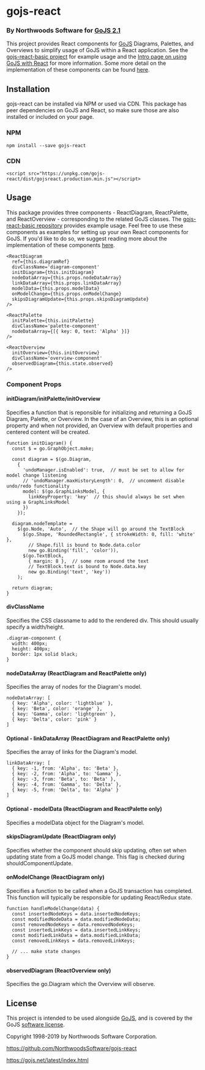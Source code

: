 # gojs-react

### By Northwoods Software for [GoJS 2.1](https://gojs.net/)

This project provides React components for [GoJS](https://gojs.net/latest/index.html) Diagrams, Palettes, and Overviews to simplify usage of GoJS within a React application. See the [gojs-react-basic project](https://github.com/NorthwoodsSoftware/gojs-react-basic) for example usage and the [Intro page on using GoJS with React](https://gojs.net/latest/intro/react.html) for more information. Some more detail on the implementation of these components can be found [here](https://github.com/NorthwoodsSoftware/gojs-react/blob/master/IMPLEMENTATION.md).

## Installation

gojs-react can be installed via NPM or used via CDN. This package has peer dependencies on GoJS and React, so make sure those are also installed or included on your page.

### NPM

```
npm install --save gojs-react
```

### CDN

```
<script src="https://unpkg.com/gojs-react/dist/gojsreact.production.min.js"></script>
```

## Usage

This package provides three components - ReactDiagram, ReactPalette, and ReactOverview - corresponding to the related GoJS classes. The [gojs-react-basic repository](https://github.com/NorthwoodsSoftware/gojs-react-basic) provides example usage. Feel free to use these components as examples for setting up your own React components for GoJS. If you'd like to do so, we suggest reading more about the implementation of these components [here](https://github.com/NorthwoodsSoftware/gojs-react/blob/master/IMPLEMENTATION.md).

```
<ReactDiagram
  ref={this.diagramRef}
  divClassName='diagram-component'
  initDiagram={this.initDiagram}
  nodeDataArray={this.props.nodeDataArray}
  linkDataArray={this.props.linkDataArray}
  modelData={this.props.modelData}
  onModelChange={this.props.onModelChange}
  skipsDiagramUpdate={this.props.skipsDiagramUpdate}
/>

<ReactPalette
  initPalette={this.initPalette}
  divClassName='palette-component'
  nodeDataArray={[{ key: 0, text: 'Alpha' }]}
/>

<ReactOverview
  initOverview={this.initOverview}
  divClassName='overview-component'
  observedDiagram={this.state.observed}
/>
```

### Component Props

#### initDiagram/initPalette/initOverview

Specifies a function that is reponsible for initializing and returning a GoJS Diagram, Palette, or Overview. In the case of an Overview, this is an optional property and when not provided, an Overview with default properties and centered content will be created.

```
function initDiagram() {
  const $ = go.GraphObject.make;

  const diagram = $(go.Diagram,
    {
      'undoManager.isEnabled': true,  // must be set to allow for model change listening
      // 'undoManager.maxHistoryLength': 0,  // uncomment disable undo/redo functionality
      model: $(go.GraphLinksModel, {
        linkKeyProperty: 'key'  // this should always be set when using a GraphLinksModel
      })
    });

  diagram.nodeTemplate =
    $(go.Node, 'Auto',  // the Shape will go around the TextBlock
      $(go.Shape, 'RoundedRectangle', { strokeWidth: 0, fill: 'white' },
        // Shape.fill is bound to Node.data.color
        new go.Binding('fill', 'color')),
      $(go.TextBlock,
        { margin: 8 },  // some room around the text
        // TextBlock.text is bound to Node.data.key
        new go.Binding('text', 'key'))
    );

  return diagram;
}
```

#### divClassName

Specifies the CSS classname to add to the rendered div. This should usually specify a width/height.

```
.diagram-component {
  width: 400px;
  height: 400px;
  border: 1px solid black;
}
```

#### nodeDataArray (ReactDiagram and ReactPalette only)

Specifies the array of nodes for the Diagram's model.

```
nodeDataArray: [
  { key: 'Alpha', color: 'lightblue' },
  { key: 'Beta', color: 'orange' },
  { key: 'Gamma', color: 'lightgreen' },
  { key: 'Delta', color: 'pink' }
]
```

#### Optional - linkDataArray (ReactDiagram and ReactPalette only)

Specifies the array of links for the Diagram's model.

```
linkDataArray: [
  { key: -1, from: 'Alpha', to: 'Beta' },
  { key: -2, from: 'Alpha', to: 'Gamma' },
  { key: -3, from: 'Beta', to: 'Beta' },
  { key: -4, from: 'Gamma', to: 'Delta' },
  { key: -5, from: 'Delta', to: 'Alpha' }
]
```

#### Optional - modelData (ReactDiagram and ReactPalette only)

Specifies a modelData object for the Diagram's model.

#### skipsDiagramUpdate (ReactDiagram only)

Specifies whether the component should skip updating, often set when updating state from a GoJS model change. This flag is checked during shouldComponentUpdate.

#### onModelChange (ReactDiagram only)

Specifies a function to be called when a GoJS transaction has completed. This function will typically be responsible for updating React/Redux state.

```
function handleModelChange(data) {
  const insertedNodeKeys = data.insertedNodeKeys;
  const modifiedNodeData = data.modifiedNodeData;
  const removedNodeKeys = data.removedNodeKeys;
  const insertedLinkKeys = data.insertedLinkKeys;
  const modifiedLinkData = data.modifiedLinkData;
  const removedLinkKeys = data.removedLinkKeys;

  // ... make state changes
}
```

#### observedDiagram (ReactOverview only)

Specifies the go.Diagram which the Overview will observe.

## License

This project is intended to be used alongside [GoJS](https://gojs.net/latest/index.html), and is covered by the GoJS [software license](https://gojs.net/latest/license.html).

Copyright 1998-2019 by Northwoods Software Corporation.





https://github.com/NorthwoodsSoftware/gojs-react

https://gojs.net/latest/index.html